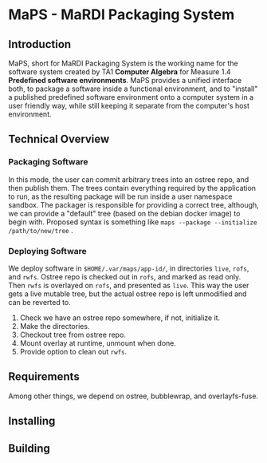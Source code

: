 # MaPS - MaRDI Packaging System

## Introduction

MaPS, short for MaRDI Packaging System is the working name for the software system created by TA1 **Computer Algebra** for Measure 1.4 **Predefined software environments**. MaPS provides a unified interface both, to package a software inside a functional environment, and to "install" a published predefined software environment onto a computer system in a user friendly way, while still keeping it separate from the computer's host environment.

## Technical Overview

### Packaging Software

In this mode, the user can commit arbitrary trees into an ostree repo, and then publish them. The trees contain everything required by the application to run, as the resulting package will be run inside a user namespace sandbox. The packager is responsible for providing a correct tree, although, we can provide a "default" tree (based on the debian docker image) to begin with. Proposed syntax is something like `maps --package --initialize /path/to/new/tree` .


### Deploying Software

We deploy software in `$HOME/.var/maps/app-id/`, in directories `live`, `rofs`, and `rwfs`. Ostree repo is checked out in `rofs`, and marked as read only. Then `rwfs` is overlayed on `rofs`, and presented as `live`. This way the user gets a live mutable tree, but the actual ostree repo is left unmodified and can be reverted to.

 1. Check we have an ostree repo somewhere, if not, initialize it.
 1. Make the directories.
 1. Checkout tree from ostree repo.
 1. Mount overlay at runtime, unmount when done.
 1. Provide option to clean out `rwfs`.

## Requirements

Among other things, we depend on ostree, bubblewrap, and overlayfs-fuse.

## Installing

## Building